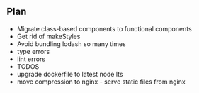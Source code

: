 ## Plan

- Migrate class-based components to functional components
- Get rid of makeStyles
- Avoid bundling lodash so many times
- type errors
- lint errors
- TODOS
- upgrade dockerfile to latest node lts
- move compression to nginx - serve static files from nginx
